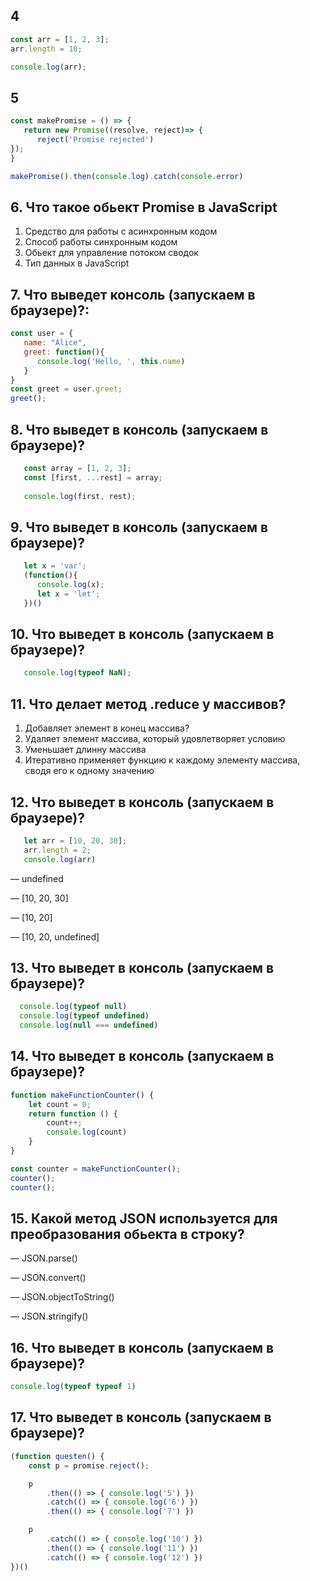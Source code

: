 ## 4

```js
const arr = [1, 2, 3];
arr.length = 10;

console.log(arr);
```



## 5

```js
const makePromise = () => {
   return new Promise((resolve, reject)=> {
      reject('Promise rejected')
});
}

makePromise().then(console.log).catch(console.error)
```



## 6. Что такое обьект Promise в JavaScript

1. Средство для работы с асинхронным кодом
2. Способ работы синхронным кодом
3. Обьект для управление потоком сводок
4. Тип данных в JavaScript


## 7. Что выведет консоль (запускаем в браузере)?:

```js
const user = {
   name: "Alice",
   greet: function(){
      console.log('Hello, ', this.name)
   }
}
const greet = user.greet;
greet();
```



## 8. Что выведет в консоль (запускаем в браузере)?

```js
   const array = [1, 2, 3];
   const [first, ...rest] = array;
   
   console.log(first, rest);
```


## 9. Что выведет в консоль (запускаем в браузере)?

```js
   let x = 'var';
   (function(){
      console.log(x);
      let x = 'let';
   })()
```


## 10. Что выведет в консоль (запускаем в браузере)?

```js
   console.log(typeof NaN);
```



## 11. Что делает метод .reduce у массивов?
1. Добавляет элемент в конец массива?
2. Удаляет элемент массива, который удовлетворяет условию
3. Уменьшает длинну массива
4. Итеративно применяет функцию к каждому элементу массива, сводя его к одному значению

## 12. Что выведет в консоль (запускаем в браузере)?

```js
   let arr = [10, 20, 30];
   arr.length = 2;
   console.log(arr)
```

— undefined

— [10, 20, 30]

— [10, 20]

— [10, 20, undefined]


## 13.  Что выведет в консоль (запускаем в браузере)?

```js
  console.log(typeof null)
  console.log(typeof undefined)
  console.log(null === undefined)
```


## 14. Что выведет в консоль (запускаем в браузере)?

```js
function makeFunctionCounter() {
    let count = 0;
    return function () {
        count++;
        console.log(count)
    }
}

const counter = makeFunctionCounter();
counter();
counter();
```


## 15. Какой метод JSON используется для преобразования обьекта в строку?

— JSON.parse()

— JSON.convert()

— JSON.objectToString()

— JSON.stringify()


## 16. Что выведет в консоль (запускаем в браузере)?


```js
console.log(typeof typeof 1)
```

## 17. Что выведет в консоль (запускаем в браузере)?


```js
(function questen() {
    const p = promise.reject();

    p
        .then(() => { console.log('5') })
        .catch(() => { console.log('6') })
        .then(() => { console.log('7') })

    p
        .catch(() => { console.log('10') })
        .then(() => { console.log('11') })
        .catch(() => { console.log('12') })
})()
```

